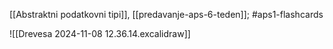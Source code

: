 [[Abstraktni podatkovni tipi]], [[predavanje-aps-6-teden]]; #aps1-flashcards 

![[Drevesa 2024-11-08 12.36.14.excalidraw]]